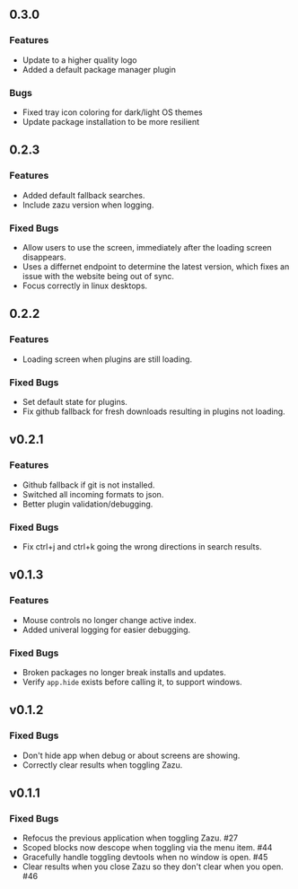 ## 0.3.0

### Features

* Update to a higher quality logo
* Added a default package manager plugin

### Bugs

* Fixed tray icon coloring for dark/light OS themes
* Update package installation to be more resilient

## 0.2.3

### Features

* Added default fallback searches.
* Include zazu version when logging.

### Fixed Bugs

* Allow users to use the screen, immediately after the loading screen
  disappears.
* Uses a differnet endpoint to determine the latest version, which fixes an
  issue with the website being out of sync.
* Focus correctly in linux desktops.

## 0.2.2

### Features

* Loading screen when plugins are still loading.

### Fixed Bugs

* Set default state for plugins.
* Fix github fallback for fresh downloads resulting in plugins not loading.

## v0.2.1

### Features

* Github fallback if git is not installed.
* Switched all incoming formats to json.
* Better plugin validation/debugging.

### Fixed Bugs

* Fix ctrl+j and ctrl+k going the wrong directions in search results.

## v0.1.3

### Features

* Mouse controls no longer change active index.
* Added univeral logging for easier debugging.

### Fixed Bugs

* Broken packages no longer break installs and updates.
* Verify `app.hide` exists before calling it, to support windows.

## v0.1.2

### Fixed Bugs

* Don't hide app when debug or about screens are showing.
* Correctly clear results when toggling Zazu.

## v0.1.1

### Fixed Bugs

* Refocus the previous application when toggling Zazu. #27
* Scoped blocks now descope when toggling via the menu item. #44
* Gracefully handle toggling devtools when no window is open. #45
* Clear results when you close Zazu so they don't clear when you open. #46
